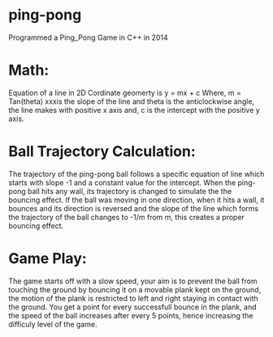 # ping-pong
Programmed a Ping_Pong Game in C++ in 2014

# Math:
   
Equation of a line in 2D Cordinate geomerty is y = mx + c
Where,
m = Tan(theta) xxxis the slope of the line and theta is the anticlockwise angle, the line makes with positive x axis and,
c is the intercept with the positive y axis.

# Ball Trajectory Calculation:

The trajectory of the ping-pong ball follows a specific equation of line which starts with slope -1 and a constant value for the intercept.
When the ping-pong ball hits any wall, its trajectory is changed to simulate the the bouncing effect.
If the ball was moving in one direction, when it hits a wall, it bounces and its direction is reversed and the slope of the line which forms the trajectory of the ball changes to -1/m from m, this creates a proper bouncing effect.

# Game Play:

The game starts off with a slow speed, your aim is to prevent the ball from touching the ground by bouncing it on a movable plank kept on the ground, the motion of the plank is restricted to left and right staying in contact with the ground.
You get a point for every successfull bounce in the plank, and the speed of the ball increases after every 5 points, hence increasing the difficuly level of the game.
